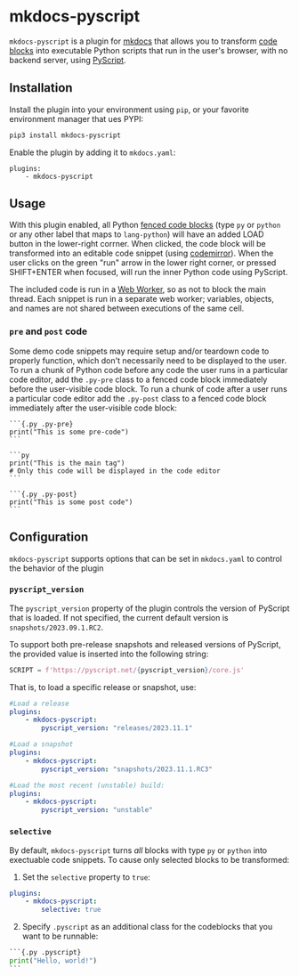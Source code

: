 # mkdocs-pyscript
`mkdocs-pyscript` is a plugin for [mkdocs](https://mkdocs.org/) that allows you to transform [code blocks](https://www.mkdocs.org/user-guide/writing-your-docs/#fenced-code-blocks) into executable Python scripts that run in the user's browser, with no backend server, using [PyScript](https://github.com/pyscript/pyscript).

## Installation

Install the plugin into your environment using `pip`, or your favorite environment manager that ues PYPI:

```sh
pip3 install mkdocs-pyscript
```

Enable the plugin by adding it to `mkdocs.yaml`:

```
plugins:
    - mkdocs-pyscript
```

## Usage

With this plugin enabled, all Python [fenced code blocks](https://www.mkdocs.org/user-guide/writing-your-docs/#fenced-code-blocks) (type `py` or `python` or any other label that maps to `lang-python`) will have an added LOAD button in the lower-right corrner. When clicked, the code block will be transformed into an editable code snippet (using [codemirror](https://codemirror.net/)). When the user clicks on the green "run" arrow in the lower right corner, or pressed SHIFT+ENTER when focused, will run the inner Python code using PyScript.

The included code is run in a [Web Worker](https://developer.mozilla.org/en-US/docs/Web/API/Web_Workers_API/Using_web_workers), so as not to block the main thread. Each snippet is run in a separate web worker; variables, objects, and names are not shared between executions of the same cell.

### `pre` and `post` code

Some demo code snippets may require setup and/or teardown code to properly function, which don't necessarily need to be displayed to the user. To run a chunk of Python code before any code the user runs in a particular code editor, add the `.py-pre` class to a fenced code block immediately before the user-visible code block. To run a chunk of code after a user runs a particular code editor add the `.py-post` class to a fenced code block immediately after the user-visible code block:

````
```{.py .py-pre}
print("This is some pre-code")
```

```py
print("This is the main tag")
# Only this code will be displayed in the code editor
```

```{.py .py-post}
print("This is some post code")
```
````

## Configuration

`mkdocs-pyscript` supports  options that can be set in `mkdocs.yaml` to control the behavior of the plugin

### `pyscript_version`

The `pyscript_version` property of the plugin controls the version of PyScript that is loaded. If not specified, the current default version is `snapshots/2023.09.1.RC2`.


To support both pre-release snapshots and released versions of PyScript, the provided value is inserted into the following string:

```py
SCRIPT = f'https://pyscript.net/{pyscript_version}/core.js'
```

That is, to load a specific release or snapshot, use:
```yaml
#Load a release
plugins:
    - mkdocs-pyscript:
        pyscript_version: "releases/2023.11.1"

#Load a snapshot
plugins:
    - mkdocs-pyscript:
        pyscript_version: "snapshots/2023.11.1.RC3"

#Load the most recent (unstable) build:
plugins:
    - mkdocs-pyscript:
        pyscript_version: "unstable"
```

### `selective`

By default, `mkdocs-pyscript` turns *all* blocks with type `py` or `python` into exectuable code snippets. To cause only selected blocks to be transformed:

  1. Set the `selective` property to `true`:
```yaml
plugins:
    - mkdocs-pyscript:
        selective: true
```
  2. Specify `.pyscript` as an additional class for the codeblocks that you want to be runnable:

````py
```{.py .pyscript}
print("Hello, world!")
```
````
